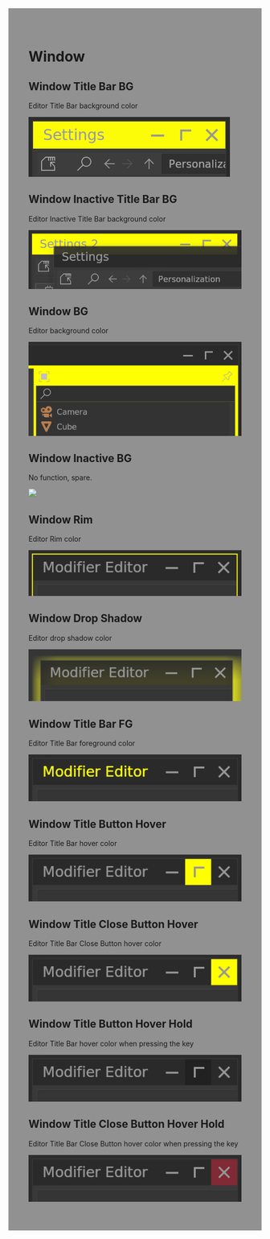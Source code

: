 <div style="background-color: #909190; padding: 40px;">

# Window

## <!--py$r_color_name("win_title")$-->Window Title Bar BG<!---->
<!--py$r_color_description("win_title")$-->Editor Title Bar background color<!---->

![](./img/window_win_title.png)

## <!--py$r_color_name("win_title_inactive")$-->Window Inactive Title Bar BG<!---->
<!--py$r_color_description("win_title_inactive")$-->Editor Inactive Title Bar background color<!---->

![](./img/window_win_title_inactive.png)

## <!--py$r_color_name("win")$-->Window BG<!---->
<!--py$r_color_description("win")$-->Editor background color<!---->

![](./img/window_win.png)

## <!--py$r_color_name("win_inactive")$-->Window Inactive BG<!---->
<!--py$r_color_description("win_inactive")$-->No function, spare.<!---->

![](./img/window_win_inactive.png)

## <!--py$r_color_name("win_rim")$-->Window Rim<!---->
<!--py$r_color_description("win_rim")$-->Editor Rim color<!---->

![](./img/window_win_rim.png)

## <!--py$r_color_name("win_shadow")$-->Window Drop Shadow<!---->
<!--py$r_color_description("win_shadow")$-->Editor drop shadow color<!---->

![](./img/window_win_shadow.png)

## <!--py$r_color_name("win_title_fg")$-->Window Title Bar FG<!---->
<!--py$r_color_description("win_title_fg")$-->Editor Title Bar foreground color<!---->

![](./img/window_win_title_fg.png)

## <!--py$r_color_name("win_title_hover")$-->Window Title Button Hover<!---->
<!--py$r_color_description("win_title_hover")$-->Editor Title Bar hover color<!---->

![](./img/window_win_title_hover.png)

## <!--py$r_color_name("win_title_hover_red")$-->Window Title Close Button Hover<!---->
<!--py$r_color_description("win_title_hover_red")$-->Editor Title Bar Close Button hover color<!---->

![](./img/window_win_title_hover_red.png)

## <!--py$r_color_name("win_title_hover_hold")$-->Window Title Button Hover Hold<!---->
<!--py$r_color_description("win_title_hover_hold")$-->Editor Title Bar hover color when pressing the key<!---->

![](./img/window_win_title_hover_hold.png)

## <!--py$r_color_name("win_title_hover_hold_red")$-->Window Title Close Button Hover Hold<!---->
<!--py$r_color_description("win_title_hover_hold_red")$-->Editor Title Bar Close Button hover color when pressing the key<!---->

![](./img/window_win_title_hover_hold_red.png)